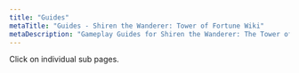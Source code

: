 ```yaml
---
title: "Guides"
metaTitle: "Guides - Shiren the Wanderer: Tower of Fortune Wiki"
metaDescription: "Gameplay Guides for Shiren the Wanderer: The Tower of Fortune and the Dice of Fate."
---
```


Click on individual sub pages.
